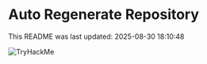 # Auto Regenerate Repository

This README was last updated: 2025-08-30 18:10:48

 ![TryHackMe](https://tryhackme.com/badge/533634)